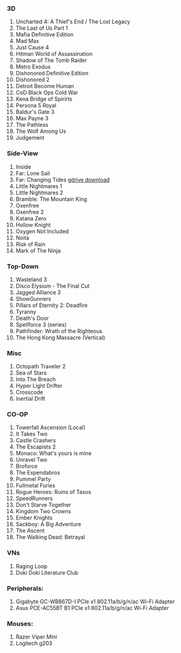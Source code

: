 ### 3D
1.  Uncharted 4: A Thief's End / The Lost Legacy
1.  The Last of Us Part 1
1.  Mafia Definitive Edition
1.  Mad Max
1.  Just Cause 4
1.  Hitman World of Assassination
1.  Shadow of The Tomb Raider
1.  Metro Exodus
1.  Dishonored Definitive Edition
1.  Dishonored 2
1.  Detroit Become Human
1.  CoD Black Ops Cold War
1.  Kena Bridge of Spirirts
1.  Persona 5 Royal
1.  Baldur's Gate 3
1.  Max Payne 3
1.  The Pathless
1.  The Wolf Among Us
1.  Judgement

### Side-View
1.  Inside
1.  Far: Lone Sail
1.  Far: Changing Tides [gdrive download](https://drive.google.com/file/d/1_JfMKmn10j4tucgHYUIirgGmkvIhVZp1/view?usp=sharing)
1.  Little Nightmares 1
1.  Little Nightmares 2
1.  Bramble: The Mountain King
1.  Oxenfree
1.  Oxenfree 2
1.  Katana Zero
1.  Hollow Knight
1.  Oxygen Not Included
1.  Noita
1.  Risk of Rain
1.  Mark of The Ninja

### Top-Down
1.  Wasteland 3
1.  Disco Elysium - The Final Cut
1.  Jagged Alliance 3
1.  ShowGunners
1.  Pillars of Eternity 2: Deadfire
1.  Tyranny
1.  Death's Door
1.  Spellforce 3 (series)
1.  Pathfinder: Wrath of the Righteous
1.  The Hong Kong Massacre (Vertical)

### Misc
1.  Octopath Traveler 2
1.  Sea of Stars
1.  Into The Breach
1.  Hyper Light Drifter
1.  Crosscode
1.  Inertial Drift

### CO-OP
1.  Towerfall Ascension (Local)
1.  It Takes Two
1.  Castle Crashers
1.  The Escapists 2
1.  Monaco: What's yours is mine
1.  Unravel Two
1.  Broforce
1.  The Expendabros
1.  Pummel Party
1.  Fullmetal Furies
1.  Rogue Heroes: Ruins of Tasos
1.  SpeedRunners
1.  Don't Starve Together
1.  Kingdom Two Crowns
1.  Ember Knights
1.  Sackboy: A Big Adventure
1.  The Ascent
1.  The Walking Dead: Betrayal

### VNs
1.  Raging Loop
1.  Doki Doki Literature Club

### Peripherals:
1.  Gigabyte GC-WB867D-I PCIe x1 802.11a/b/g/n/ac Wi-Fi Adapter
1.  Asus PCE-AC55BT B1 PCIe x1 802.11a/b/g/n/ac Wi-Fi Adapter

### Mouses:
1.  Razer Viper Mini
1.  Logitech g203




